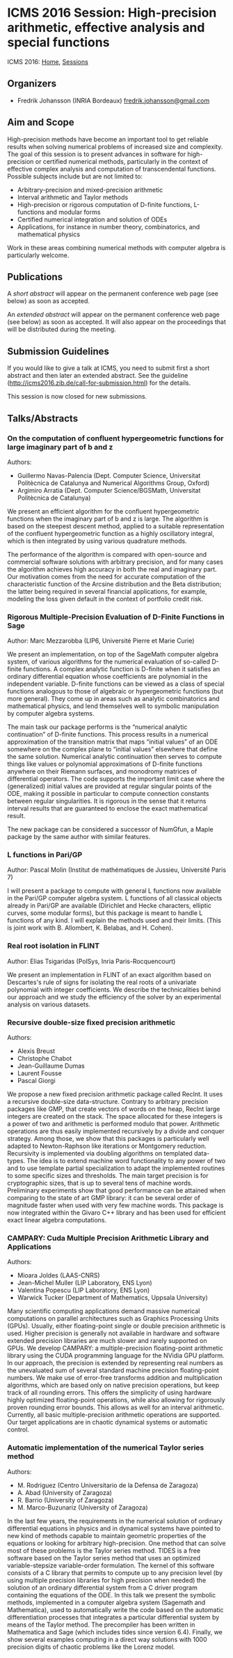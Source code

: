 #  ICMS 2016 Session: High-precision arithmetic, effective analysis and special functions

ICMS 2016: [Home](http://icms2016.zib.de/), [Sessions](http://icms2016.zib.de/sessions.html)

## Organizers

* Fredrik Johansson (INRIA Bordeaux) <fredrik.johansson@gmail.com>

## Aim and Scope

High-precision methods have become an important tool to get reliable results when solving numerical problems of increased size and complexity. The goal of this session is to present advances in software for high-precision or certified numerical methods, particularly in the context of effective complex analysis and computation of transcendental functions. Possible subjects include but are not limited to:

* Arbitrary-precision and mixed-precision arithmetic
* Interval arithmetic and Taylor methods
* High-precision or rigorous computation of D-finite functions, L-functions and modular forms
* Certified numerical integration and solution of ODEs
* Applications, for instance in number theory, combinatorics, and mathematical physics 

Work in these areas combining numerical methods with computer algebra is particularly welcome.

## Publications

A *short abstract* will appear on the permanent conference web page (see below) as soon as accepted.

An *extended abstract* will appear on the permanent conference web page (see below) as soon as accepted.
It will also appear on the proceedings that will be distributed during the meeting.

## Submission Guidelines

If you would like to give a talk at ICMS, you need to submit first a short abstract and then later an extended abstract. See the guideline (http://icms2016.zib.de/call-for-submission.html) for the details.

This session is now closed for new submissions.

## Talks/Abstracts

### On the computation of confluent hypergeometric functions for large imaginary part of b and z

Authors:
* Guillermo Navas-Palencia (Dept. Computer Science, Universitat Politècnica de Catalunya and Numerical Algorithms Group, Oxford)
* Argimiro Arratia (Dept. Computer Science/BGSMath, Universitat Politècnica de Catalunya)

We present an efficient algorithm for the confluent hypergeometric functions when the imaginary part of b and z is large. The algorithm is based on the steepest descent method, applied to a suitable representation of the confluent hypergeometric function as a highly oscillatory integral, which is then integrated by using various quadrature methods.

The performance of the algorithm is compared with open-source and commercial software solutions with arbitrary precision, and for many cases the algorithm achieves high accuracy in both the real and imaginary part. Our motivation comes from the need for accurate computation of the characteristic function of the Arcsine distribution and the Beta distribution; the latter being required in several financial applications, for example, modeling the loss given default in the context of portfolio credit risk.

### Rigorous Multiple-Precision Evaluation of D-Finite Functions in Sage

Author: Marc Mezzarobba (LIP6, Université Pierre et Marie Curie)

We present an implementation, on top of the SageMath computer algebra
system, of various algorithms for the numerical evaluation of
so-called D-finite functions. A complex analytic function is D-finite
when it satisfies an ordinary differential equation whose coefficients
are polynomial in the independent variable. D-finite functions can be
viewed as a class of special functions analogous to those of algebraic
or hypergeometric functions (but more general). They come up in areas
such as analytic combinatorics and mathematical physics, and lend
themselves well to symbolic manipulation by computer algebra systems.

The main task our package performs is the “numerical analytic
continuation” of D-finite functions. This process results in a
numerical approximation of the transition matrix that maps “initial
values” of an ODE somewhere on the complex plane to “initial values”
elsewhere that define the same solution. Numerical analytic
continuation then serves to compute things like values or polynomial
approximations of D-finite functions anywhere on their Riemann
surfaces, and monodromy matrices of differential operators. The code
supports the important limit case where the (generalized) initial
values are provided at regular singular points of the ODE, making it
possible in particular to compute connection constants between regular
singularities. It is rigorous in the sense that it returns interval
results that are guaranteed to enclose the exact mathematical result.

The new package can be considered a successor of NumGfun, a Maple
package by the same author with similar features.

### L functions in Pari/GP

Author: Pascal Molin (Institut de mathématiques de Jussieu, Université Paris 7)

I will present a package to compute with general L functions now available in the Pari/GP computer algebra system. L functions of all classical objects already in Pari/GP are available (Dirichlet and Hecke characters, elliptic curves, some modular forms), but this package is meant to handle L functions of any kind. I will explain the methods used and their limits.
(This is joint work with B. Allombert, K. Belabas, and H. Cohen).

### Real root isolation in FLINT

Author: Elias Tsigaridas (PolSys, Inria Paris-Rocquencourt)

We present an implementation in FLINT of an exact algorithm based on Descartes's rule
of signs for isolating the real roots of a univariate polynomial with integer coefficients.
We describe  the technicalities behind our approach and we study the efficiency of the solver by
an experimental analysis  on various datasets.

### Recursive double-size fixed precision arithmetic

Authors:
* Alexis Breust
* Christophe Chabot
* Jean-Guillaume Dumas
* Laurent Fousse
* Pascal Giorgi

We propose a new fixed precision arithmetic package called RecInt.
It uses a recursive double-size data-structure.
Contrary to arbitrary precision packages like GMP, 
that create vectors of words on the heap, RecInt large integers are
created on the stack. 
The space allocated for these integers is a power of two and
arithmetic is performed modulo that power. 
Arithmetic operations are thus easily implemented recursively by a divide and
conquer strategy. 
Among those, we show that this packages is particularly well adapted to
Newton-Raphson like iterations or Montgomery reduction.
Recursivity is implemented via doubling algorithms on templated data-types.
The idea is to extend machine word functionality to any power of two
and to use template partial specialization to adapt the
implemented routines to some specific sizes and thresholds.
The main target precision is for cryptographic sizes, that is up to
several tens of machine words. 
Preliminary experiments show that good performance can be attained when
comparing to the state of art GMP library: it can be several order of magnitude
faster when used with very few machine words.
This package is now integrated within the Givaro C++ library and has
been used for efficient exact linear algebra computations.

### CAMPARY: Cuda Multiple Precision Arithmetic Library and Applications

Authors:
* Mioara Joldes (LAAS-CNRS)
* Jean-Michel Muller (LIP Laboratory, ENS Lyon)
* Valentina Popescu (LIP Laboratory, ENS Lyon)
* Warwick Tucker (Department of Mathematics, Uppsala University)

Many scientific computing applications demand massive numerical
computations on parallel architectures such as Graphics Processing Units
(GPUs). Usually, either floating-point single or double precision
arithmetic is used. Higher precision is generally not available in
hardware and software extended precision libraries are much slower and
rarely supported on GPUs. We develop CAMPARY: a multiple-precision
floating-point arithmetic library using the CUDA programming language
for the NVidia GPU platform. In our approach, the precision is extended
by representing real numbers as the unevaluated sum of several standard
machine precision floating-point numbers. We make use of error-free
transforms addition and multiplication algorithms, which are based only
on native precision operations, but keep track of all rounding errors.
This offers the simplicity of using hardware highly optimized
floating-point operations, while also allowing for rigorously proven
rounding error bounds. This allows as well for an interval arithmetic.
Currently, all basic multiple-precision arithmetic operations are
supported. Our target applications are in chaotic dynamical systems or
automatic control.

### Automatic implementation of the numerical Taylor series method

Authors:
* M. Rodriguez (Centro Universitario de la Defensa de Zaragoza)
* A. Abad (University of Zaragoza)
* R. Barrio (University of Zaragoza)
* M. Marco-Buzunariz (University of Zaragoza)

In the last few years, the requirements in the numerical solution of
ordinary differential equations in physics and in dynamical systems have
pointed to new kind of methods capable to maintain geometric properties
of the equations or looking for arbitrary high-precision. One method
that can solve most of these problems is the Taylor series method. TIDES
is a free software based on the Taylor series method that uses an
optimized variable-stepsize variable-order formulation. The kernel of
this software consists of a C library that permits to compute up to any
precision level (by using multiple precision libraries for high
precision when needed) the solution of an ordinary differential system
from a C driver program containing the equations of the ODE. In this
talk we present the symbolic methods, implemented in a computer algebra
system (Sagemath and Mathematica), used to automatically write the code
based on the automatic differentiation processes that integrates a
particular differential system by means of the Taylor method. The
precompiler has been written in Mathematica and Sage (which includes
tides  since version 6.4). Finally, we show several examples computing
in a direct way solutions with 1000 precision digits of chaotic problems
like the Lorenz model.
